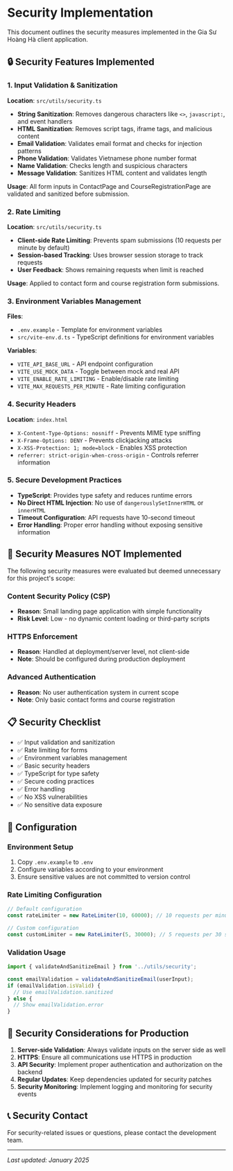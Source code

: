 # Security Implementation

This document outlines the security measures implemented in the Gia Sư Hoàng Hà client application.

## 🔒 Security Features Implemented

### 1. Input Validation & Sanitization

**Location**: `src/utils/security.ts`

- **String Sanitization**: Removes dangerous characters like `<>`, `javascript:`, and event handlers
- **HTML Sanitization**: Removes script tags, iframe tags, and malicious content
- **Email Validation**: Validates email format and checks for injection patterns
- **Phone Validation**: Validates Vietnamese phone number format
- **Name Validation**: Checks length and suspicious characters
- **Message Validation**: Sanitizes HTML content and validates length

**Usage**: All form inputs in ContactPage and CourseRegistrationPage are validated and sanitized before submission.

### 2. Rate Limiting

**Location**: `src/utils/security.ts`

- **Client-side Rate Limiting**: Prevents spam submissions (10 requests per minute by default)
- **Session-based Tracking**: Uses browser session storage to track requests
- **User Feedback**: Shows remaining requests when limit is reached

**Usage**: Applied to contact form and course registration form submissions.

### 3. Environment Variables Management

**Files**:

- `.env.example` - Template for environment variables
- `src/vite-env.d.ts` - TypeScript definitions for environment variables

**Variables**:

- `VITE_API_BASE_URL` - API endpoint configuration
- `VITE_USE_MOCK_DATA` - Toggle between mock and real API
- `VITE_ENABLE_RATE_LIMITING` - Enable/disable rate limiting
- `VITE_MAX_REQUESTS_PER_MINUTE` - Rate limiting configuration

### 4. Security Headers

**Location**: `index.html`

- `X-Content-Type-Options: nosniff` - Prevents MIME type sniffing
- `X-Frame-Options: DENY` - Prevents clickjacking attacks
- `X-XSS-Protection: 1; mode=block` - Enables XSS protection
- `referrer: strict-origin-when-cross-origin` - Controls referrer information

### 5. Secure Development Practices

- **TypeScript**: Provides type safety and reduces runtime errors
- **No Direct HTML Injection**: No use of `dangerouslySetInnerHTML` or `innerHTML`
- **Timeout Configuration**: API requests have 10-second timeout
- **Error Handling**: Proper error handling without exposing sensitive information

## 🚫 Security Measures NOT Implemented

The following security measures were evaluated but deemed unnecessary for this project's scope:

### Content Security Policy (CSP)

- **Reason**: Small landing page application with simple functionality
- **Risk Level**: Low - no dynamic content loading or third-party scripts

### HTTPS Enforcement

- **Reason**: Handled at deployment/server level, not client-side
- **Note**: Should be configured during production deployment

### Advanced Authentication

- **Reason**: No user authentication system in current scope
- **Note**: Only basic contact forms and course registration

## 📋 Security Checklist

- ✅ Input validation and sanitization
- ✅ Rate limiting for forms
- ✅ Environment variables management
- ✅ Basic security headers
- ✅ TypeScript for type safety
- ✅ Secure coding practices
- ✅ Error handling
- ✅ No XSS vulnerabilities
- ✅ No sensitive data exposure

## 🔧 Configuration

### Environment Setup

1. Copy `.env.example` to `.env`
2. Configure variables according to your environment
3. Ensure sensitive values are not committed to version control

### Rate Limiting Configuration

```typescript
// Default configuration
const rateLimiter = new RateLimiter(10, 60000); // 10 requests per minute

// Custom configuration
const customLimiter = new RateLimiter(5, 30000); // 5 requests per 30 seconds
```

### Validation Usage

```typescript
import { validateAndSanitizeEmail } from '../utils/security';

const emailValidation = validateAndSanitizeEmail(userInput);
if (emailValidation.isValid) {
  // Use emailValidation.sanitized
} else {
  // Show emailValidation.error
}
```

## 🚨 Security Considerations for Production

1. **Server-side Validation**: Always validate inputs on the server side as well
2. **HTTPS**: Ensure all communications use HTTPS in production
3. **API Security**: Implement proper authentication and authorization on the backend
4. **Regular Updates**: Keep dependencies updated for security patches
5. **Security Monitoring**: Implement logging and monitoring for security events

## 📞 Security Contact

For security-related issues or questions, please contact the development team.

---

_Last updated: January 2025_
